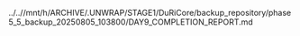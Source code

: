 ../..//mnt/h/ARCHIVE/.UNWRAP/STAGE1/DuRiCore/backup_repository/phase5_5_backup_20250805_103800/DAY9_COMPLETION_REPORT.md